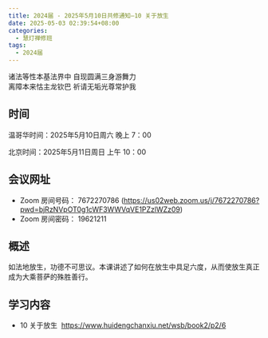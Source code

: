 ```yaml
---
title: 2024届 - 2025年5月10日共修通知—10 关于放生
date: 2025-05-03 02:39:54+08:00
categories:
  - 慧灯禅修班
tags:
  - 2024届
---
```

诸法等性本基法界中 自现圆满三身游舞力\
离障本来怙主龙钦巴 祈请无垢光尊常护我

## 时间

温哥华时间：2025年5月10日周六   晚上 7：00 

北京时间：2025年5月11日周日  上午 10：00

## 会议网址

* Zoom 房间号码： 7672270786 (<https://us02web.zoom.us/j/7672270786?pwd=bjRzNVpOT0g1cWF3WWVqVE1PZzlWZz09>) 
* Zoom 房间密码： 19621211

## 概述

如法地放生，功德不可思议。本课讲述了如何在放生中具足六度，从而使放生真正成为大乘菩萨的殊胜善行。

## 学习内容

* 10 关于放生 ﻿ <https://www.huidengchanxiu.net/wsb/book2/p2/6>
